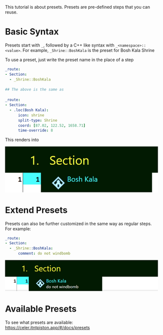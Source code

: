 This tutorial is about presets. Presets are pre-defined steps that you can reuse.

# Basic Syntax
Presets start with `_`, followed by a C++ like syntax with `_<namespace>::<value>`. For example, `_Shrine::BoshKala` is the preset for Bosh Kala Shrine

To use a preset, just write the preset name in the place of a step
```yaml
_route:
- Section:
  - _Shrine::BoshKala

## The above is the same as

_route:
- Section:
  - .loc(Bosh Kala):
      icon: shrine
      split-type: Shrine
      coord: [87.02, 122.52, 1658.71]
      time-override: 8
```

This renders into

![Preset Example 1](./PresetExample1.png)


# Extend Presets
Presets can also be further customized in the same way as regular steps. For example:
```yaml
_route:
- Section:
  - _Shrine::BoshKala:
      comment: do not windbomb
```
![Preset Example 2](./PresetExample2.png)

# Available Presets
To see what presets are available: https://celer.itntpiston.app/#/docs/presets